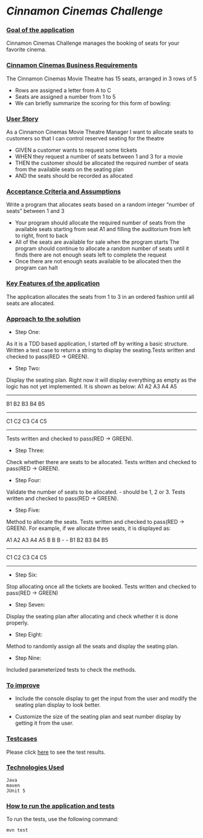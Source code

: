 # _Cinnamon Cinemas Challenge_

### <ins>Goal of the application</ins>

Cinnamon Cinemas Challenge manages the booking of seats for your favorite cinema. 

### <ins>Cinnamon Cinemas Business Requirements</ins>

The Cinnamon Cinemas Movie Theatre has 15 seats, arranged in 3 rows of 5
 - Rows are assigned a letter from A to C
 - Seats are assigned a number from 1 to 5
 - We can briefly summarize the scoring for this form of bowling:

### <ins>User Story</ins>

As a Cinnamon Cinemas Movie Theatre Manager
    I want to allocate seats to customers so that I can control reserved seating for the theatre
    
- GIVEN a customer wants to request some tickets 
- WHEN they request a number of seats between 1 and 3 for a movie 
- THEN the customer should be allocated the required number of seats from the available seats on the seating plan 
- AND the seats should be recorded as allocated

### <ins>Acceptance Criteria and Assumptions</ins>

Write a program that allocates seats based on a random integer “number of seats” between 1 and 3

 - Your program should allocate the required number of seats from the available seats starting from seat A1 and filling the auditorium from
    left to right, front to back 
 - All of the seats are available for sale when the program starts
    The program should continue to allocate a random number of seats until it finds there are not enough seats left to complete the request
 - Once there are not enough seats available to be allocated then the program can halt

### <ins>Key Features of the application</ins>

The application allocates the seats from 1 to 3 in an ordered fashion until all seats are allocated.

### <ins>Approach to the solution</ins>

- Step One:

As it is a TDD based application, I started off by writing a basic structure. Written a test case to return a string 
to display the seating.Tests written and checked to pass(RED -> GREEN).

- Step Two:
  
Display the seating plan. Right now it will display everything as empty as the logic has not yet implemented. It is shown
as below:
A1 A2 A3 A4 A5
 -  -  -  -  - 
B1 B2 B3 B4 B5
 -  -  -  -  - 
C1 C2 C3 C4 C5
 -  -  -  -  - 

Tests written and checked to pass(RED -> GREEN).

- Step Three:

Check whether there are seats to be allocated. Tests written and checked to pass(RED -> GREEN).

- Step Four:

Validate the number of seats to be allocated. - should be 1, 2 or 3. Tests written and checked to pass(RED -> GREEN).

- Step Five:

Method to allocate the seats. Tests written and checked to pass(RED -> GREEN). 
For example, if we allocate three seats, it is displayed as:

A1 A2 A3 A4 A5
 B  B  B  -  - 
B1 B2 B3 B4 B5
 -  -  -  -  - 
C1 C2 C3 C4 C5
 -  -  -  -  - 


- Step Six:

Stop allocating once all the tickets are booked. Tests written and checked to pass(RED -> GREEN)

- Step Seven:
  
Display the seating plan after allocating and check whether it is done properly.

- Step Eight:

Method to randomly assign all the seats and display the seating plan.

- Step Nine:

Included parameterized tests to check the methods.

### <ins> To improve </ins>
 
- Include the console display to get the input from the user and modify the seating plan display to look better.

- Customize the size of the seating plan and seat number display by getting it from the user.

### <ins> Testcases </ins>

Please click [here](https://htmlpreview.github.io/?https://github.com/archanajl/CinnamonCinemasChallenge/blob/master/docs/Test%20Results%20-%20BookingTest.html) to see the test results.
### <ins>Technologies Used</ins>

    Java
    maven
    JUnit 5

### <ins>How to run the application and tests</ins>

To run the tests, use the following command:

    mvn test
    
